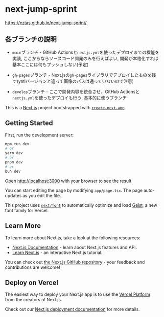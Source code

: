 # next-jump-sprint

https://eztas.github.io/next-jump-sprint/

## 各ブランチの説明
- `main`ブランチ - GitHub Actionsと`nextjs.yml`を使ったデプロイまでの機能を実装, ここからならソースコード開発のみを行えばよい, 開発が本格化すれば基本ここには何もプッシュしない(予定)

- `gh-pages`ブランチ - Next.jsの`gh-pages`ライブラリでデプロイしたものを残す(ymlバージョンと違って画像のパスは通っていないので注意)

- `develop`ブランチ - ここで開発内容を統合させ、GitHub Actionsと`nextjs.yml`を使ったデプロイも行う, 基本的に使うブランチ

This is a [Next.js](https://nextjs.org) project bootstrapped with [`create-next-app`](https://nextjs.org/docs/app/api-reference/cli/create-next-app).

## Getting Started

First, run the development server:

```bash
npm run dev
# or
yarn dev
# or
pnpm dev
# or
bun dev
```

Open [http://localhost:3000](http://localhost:3000) with your browser to see the result.

You can start editing the page by modifying `app/page.tsx`. The page auto-updates as you edit the file.

This project uses [`next/font`](https://nextjs.org/docs/app/building-your-application/optimizing/fonts) to automatically optimize and load [Geist](https://vercel.com/font), a new font family for Vercel.

## Learn More

To learn more about Next.js, take a look at the following resources:

- [Next.js Documentation](https://nextjs.org/docs) - learn about Next.js features and API.
- [Learn Next.js](https://nextjs.org/learn) - an interactive Next.js tutorial.

You can check out [the Next.js GitHub repository](https://github.com/vercel/next.js) - your feedback and contributions are welcome!

## Deploy on Vercel

The easiest way to deploy your Next.js app is to use the [Vercel Platform](https://vercel.com/new?utm_medium=default-template&filter=next.js&utm_source=create-next-app&utm_campaign=create-next-app-readme) from the creators of Next.js.

Check out our [Next.js deployment documentation](https://nextjs.org/docs/app/building-your-application/deploying) for more details.
